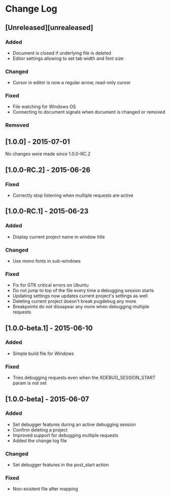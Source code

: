 # Change Log

## [Unreleased][unrealeased]

### Added
 - Document is closed if underlying file is deleted
 - Editor settings allowing to set tab width and font size

### Changed
 - Cursor in editor is now a regular arrow, read-only cursor

### Fixed
 - File watching for Windows OS
 - Connecting to document signals when document is changed or removed

### Removed

## [1.0.0] - 2015-07-01

No changes were made since 1.0.0-RC.2

## [1.0.0-RC.2] - 2015-06-26

### Fixed
 - Correctly stop listening when multiple requests are active

## [1.0.0-RC.1] - 2015-06-23

### Added
 - Display current project name in window title

### Changed
 - Use mono fonts in sub-windows

### Fixed
 - Fix for GTK critical errors on Ubuntu
 - Do not jump to top of the file every time a debugging session starts
 - Updating settings now updates current project's settings as well
 - Deleting current project doesn't break pugdebug any more
 - Breakpoints do not dissapear any more when debugging multiple requests

## [1.0.0-beta.1] - 2015-06-10

### Added
 - Simple build file for Windows

### Fixed
 - Tries debugging requests even when the XDEBUG_SESSION_START param is not set

## [1.0.0-beta] - 2015-06-07

### Added
 - Set debugger features during an active debugging session
 - Confirm deleting a project
 - Improved support for debugging multiple requests
 - Added the change log file

### Changed
 - Set debugger features in the post_start action

### Fixed
 - Non-existent file after mapping
